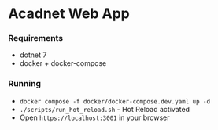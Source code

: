 # Acadnet Web App

### Requirements
* dotnet 7
* docker + docker-compose

### Running
* `docker compose -f docker/docker-compose.dev.yaml up -d`
* `./scripts/run_hot_reload.sh` - Hot Reload activated
* Open `https://localhost:3001` in your browser